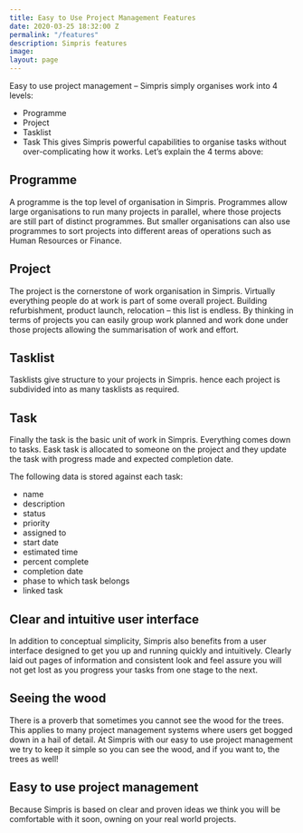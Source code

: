 ```yaml
---
title: Easy to Use Project Management Features
date: 2020-03-25 18:32:00 Z
permalink: "/features"
description: Simpris features
image: 
layout: page
---
```


Easy to use project management – Simpris simply organises work into 4 levels:
* Programme
* Project
* Tasklist
* Task
This gives Simpris powerful capabilities to organise tasks without over-complicating how it works. Let’s explain the 4 terms above:
## Programme
A programme is the top level of organisation in Simpris. Programmes allow large organisations to run many projects in parallel, where those projects are still part of distinct programmes. But smaller organisations can also use programmes to sort projects into different areas of operations such as Human Resources or Finance.
## Project
The project is the cornerstone of work organisation in Simpris. Virtually everything people do at work is part of some overall project. Building refurbishment, product launch, relocation – this list is endless. By thinking in terms of projects you can easily group work planned and work done under those projects allowing the summarisation of work and effort.
## Tasklist
Tasklists give structure to your projects in Simpris. hence each project is subdivided into as many tasklists as required.
## Task
Finally the task is the basic unit of work in Simpris. Everything comes down to tasks. Eask task is allocated to someone on the project and they update the task with progress made and expected completion date.

The following data is stored against each task:
* name
* description
* status
* priority
* assigned to
* start date
* estimated time
* percent complete
* completion date
* phase to which task belongs
* linked task

## Clear and intuitive user interface
In addition to conceptual simplicity, Simpris also benefits from a user interface designed to get you up and running quickly and intuitively. Clearly laid out pages of information and consistent look and feel assure you will not get lost as you progress your tasks from one stage to the next.
## Seeing the wood
There is a proverb that sometimes you cannot see the wood for the trees. This applies to many project management systems where users get bogged down in a hail of detail. At Simpris with our easy to use project management we try to keep it simple so you can see the wood, and if you want to, the trees as well!
## Easy to use project management
Because Simpris is based on clear and proven ideas we think you will be comfortable with it soon, owning on your real world projects.
